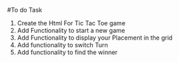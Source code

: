 #To do Task

1. Create the Html For Tic Tac Toe game
2. Add Functionality to start a new game
3. Add Functionality to display your Placement in the grid
4. Add functionality to switch Turn 
5. Add functionality to find the winner
